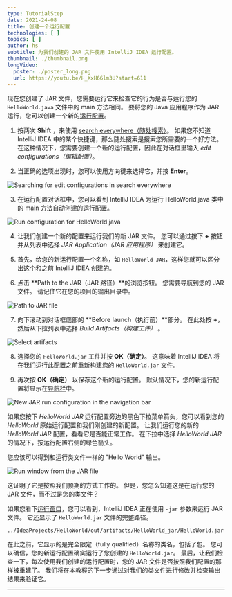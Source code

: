 ```yaml
---
type: TutorialStep
date: 2021-24-08
title: 创建一个运行配置
technologies: [ ]
topics: [ ]
author: hs
subtitle: 为我们创建的 JAR 文件使用 IntelliJ IDEA 运行配置。
thumbnail: ./thumbnail.png
longVideo:
  poster: ./poster_long.png
  url: https://youtu.be/H_XxH66lm3U?start=611
---
```


现在您创建了 JAR 文件，您需要运行它来检查它的行为是否与运行您的 `HelloWorld.java` 文件中的 main 方法相同。 要将您的 Java 应用程序作为 JAR 运行，您可以创建一个新的[运行配置](https://www.jetbrains.com/help/idea/run-debug-configuration.html)。

1) 按两次 **Shift** ，来使用 [search everywhere（随处搜索）](https://www.jetbrains.com/idea/guide/tips/search-everywhere/)。 如果您不知道 IntelliJ IDEA 中的某个快捷键，那么随处搜索是搜索您所需要的一个好方法。 在这种情况下，您需要创建一个新的运行配置，因此在对话框里输入 _edit configurations（编辑配置）_。


2) 当正确的选项出现时，您可以使用方向键来选择它，并按 **Enter**。

 ![Searching for edit configurations in search everywhere](edit-config-search-everywhere.png)

3) 在运行配置对话框中，您可以看到 IntelliJ IDEA 为运行 HelloWorld.java 类中的 main 方法自动创建的运行配置。

![Run configuration for HelloWorld.java](class-run-configuration.png)

4) 让我们创建一个新的配置来运行我们的新 JAR 文件。 您可以通过按下 **+** 按钮并从列表中选择 _JAR Application（JAR 应用程序）_ 来创建它。


5) 首先，给您的新运行配置一个名称，如 `HelloWorld JAR`，这样您就可以区分出这个和之前 IntelliJ IDEA 创建的。


6) 点击 **Path to the JAR（JAR 路径）**的浏览按钮。 您需要导航到您的 JAR 文件。 请记住它在您的项目的输出目录中。

![Path to JAR file](path-to-jar.png)

7) 向下滚动到对话框底部的 **Before launch（执行前）**部分。 在此处按 **+**，然后从下拉列表中选择 _Build Artifacts（构建工件）_ 。

 ![Select artifacts](select-artifacts.png)

8) 选择您的 `HelloWorld.jar` 工件并按 **OK（确定）**。 这意味着 IntelliJ IDEA 将在我们运行此配置之前重新构建您的 `HelloWorld.jar` 文件。


9) 再次按 **OK（确定）** 以保存这个新的运行配置。 默认情况下，您的新运行配置将显示在[导航栏](https://www.jetbrains.com/help/idea/run-debug-configuration.html)中。

![New JAR run configuration in the navigation bar](new-run-config-nav-bar.png)

如果您按下 _HelloWorld JAR_ 运行配置旁边的黑色下拉菜单箭头，您可以看到您的 _HelloWorld_ 原始运行配置和我们刚创建的新配置。 让我们运行您的新的 _HelloWorld JAR_ 配置，看看它是否能正常工作。 在下拉中选择 _HelloWorld JAR_ 的情况下，按运行配置右侧的绿色箭头。

您应该可以得到和运行类文件一样的 "Hello World" 输出。

![Run window from the JAR file](run-output-with-jar.png)

这证明了它是按照我们预期的方式工作的。 但是，您怎么知道这是在运行您的 JAR 文件，而不过是您的类文件？

如果您看下[运行窗口](https://www.jetbrains.com/help/idea/run-tool-window.html)，您可以看到，IntelliJ IDEA 正在使用 `-jar` 参数来运行 JAR 文件。 它还显示了 `HelloWorld.jar` 文件的完整路径。

`../IdeaProjects/HelloWorld/out/artifacts/HelloWorld_jar/HelloWorld.jar`

在此之前，它显示的是完全限定（fully qualified）名称的类名，包括了包。 您可以确信，您的新运行配置确实运行了您创建的 `HelloWorld.jar`。 最后，让我们检查一下，每次使用我们创建的运行配置时，您的 JAR 文件是否按照我们配置的那样被重建了。 我们将在本教程的下一步通过对我们的类文件进行修改并检查输出结果来验证它。

---
